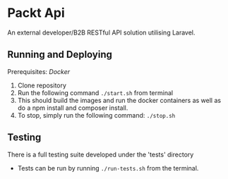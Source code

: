 # Packt Api
An external developer/B2B RESTful API solution utilising Laravel.


## Running and Deploying
Prerequisites: *Docker*

1. Clone repository
2. Run the following command ```./start.sh``` from terminal
3. This should build the images and run the docker containers as well as do a npm install and composer install.
4. To stop, simply run the following command: ```./stop.sh```

## Testing
There is a full testing suite developed under the 'tests' directory
- Tests can be run by running ```./run-tests.sh``` from the terminal.
